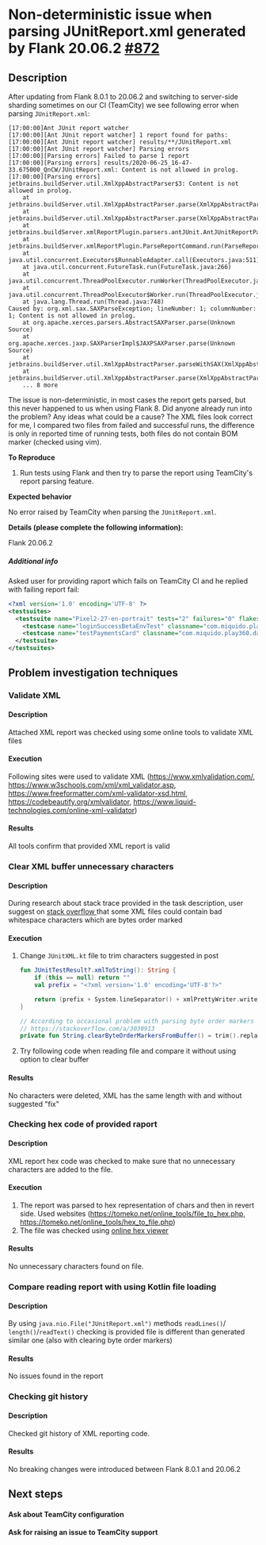 # Non-deterministic issue when parsing JUnitReport.xml generated by Flank 20.06.2 [#872](https://github.com/Flank/flank/issues/872)



## Description

After updating from Flank 8.0.1 to 20.06.2 and switching to server-side sharding sometimes on our CI (TeamCity) we see following error when parsing `JUnitReport.xml`:
```
[17:00:00]Ant JUnit report watcher
[17:00:00][Ant JUnit report watcher] 1 report found for paths:
[17:00:00][Ant JUnit report watcher] results/**/JUnitReport.xml
[17:00:00][Ant JUnit report watcher] Parsing errors
[17:00:00][Parsing errors] Failed to parse 1 report
[17:00:00][Parsing errors] results/2020-06-25_16-47-33.675000_QnCW/JUnitReport.xml: Content is not allowed in prolog.
[17:00:00][Parsing errors] jetbrains.buildServer.util.XmlXppAbstractParser$3: Content is not allowed in prolog.
	at jetbrains.buildServer.util.XmlXppAbstractParser.parse(XmlXppAbstractParser.java:39)
	at jetbrains.buildServer.util.XmlXppAbstractParser.parse(XmlXppAbstractParser.java:31)
	at jetbrains.buildServer.xmlReportPlugin.parsers.antJUnit.AntJUnitReportParser.parse(AntJUnitReportParser.java:179)
	at jetbrains.buildServer.xmlReportPlugin.ParseReportCommand.run(ParseReportCommand.java:62)
	at java.util.concurrent.Executors$RunnableAdapter.call(Executors.java:511)
	at java.util.concurrent.FutureTask.run(FutureTask.java:266)
	at java.util.concurrent.ThreadPoolExecutor.runWorker(ThreadPoolExecutor.java:1149)
	at java.util.concurrent.ThreadPoolExecutor$Worker.run(ThreadPoolExecutor.java:624)
	at java.lang.Thread.run(Thread.java:748)
Caused by: org.xml.sax.SAXParseException; lineNumber: 1; columnNumber: 1; Content is not allowed in prolog.
	at org.apache.xerces.parsers.AbstractSAXParser.parse(Unknown Source)
	at org.apache.xerces.jaxp.SAXParserImpl$JAXPSAXParser.parse(Unknown Source)
	at jetbrains.buildServer.util.XmlXppAbstractParser.parseWithSAX(XmlXppAbstractParser.java:240)
	at jetbrains.buildServer.util.XmlXppAbstractParser.parse(XmlXppAbstractParser.java:37)
	... 8 more
```
The issue is non-deterministic, in most cases the report gets parsed, but this never happened to us when using Flank 8. Did anyone already run into the problem? Any ideas what could be a cause? The XML files look correct for me, I compared two files from failed and successful runs, the difference is only in reported time of running tests, both files do not contain BOM marker (checked using vim).

**To Reproduce**

1. Run tests using Flank and then try to parse the report using TeamCity's report parsing feature.

**Expected behavior**

No error raised by TeamCity when parsing the `JUnitReport.xml`.

**Details (please complete the following information):**

Flank 20.06.2

##### Additional info

Asked user for providing raport which fails on TeamCity CI and he replied with failing report fail:

```xml
<?xml version='1.0' encoding='UTF-8' ?>
<testsuites>
  <testsuite name="Pixel2-27-en-portrait" tests="2" failures="0" flakes="0" errors="0" skipped="0" time="39.151" timestamp="2020-07-01T16:46:41" hostname="localhost">
    <testcase name="loginSuccessBetaEnvTest" classname="com.miquido.play360.login.LoginBetaEnvTest" time="19.133"/>
    <testcase name="testPaymentsCard" classname="com.miquido.play360.dashboard.PaymentCardBetaEnvTest" time="20.019"/>
  </testsuite>
</testsuites>

```



## Problem investigation techniques

### Validate XML

#### Description

Attached XML report was checked using some online tools to validate XML files

#### Execution

Following sites were used to validate XML (https://www.xmlvalidation.com/, https://www.w3schools.com/xml/xml_validator.asp, https://www.freeformatter.com/xml-validator-xsd.html, https://codebeautify.org/xmlvalidator, https://www.liquid-technologies.com/online-xml-validator)

#### Results

All tools confirm that provided XML report is valid



### Clear XML buffer unnecessary characters

#### Description

During research about stack trace provided in the task description, user suggest on [stack overflow ](https://stackoverflow.com/questions/3030903/content-is-not-allowed-in-prolog-when-parsing-perfectly-valid-xml-on-gae/3030913#3030913)that some XML files could contain bad whitespace characters which are bytes order marked

#### Execution

1. Change `JUnitXML.kt` file to trim characters suggested in post

   ```kotlin
   fun JUnitTestResult?.xmlToString(): String {
       if (this == null) return ""
       val prefix = "<?xml version='1.0' encoding='UTF-8'?>"
   
       return (prefix + System.lineSeparator() + xmlPrettyWriter.writeValueAsString(this)).clearByteOrderMarkersFromBuffer()
   }
   
   // According to occasional problem with parsing byte order markers should be cleared from buffer
   // https://stackoverflow.com/a/3030913
   private fun String.clearByteOrderMarkersFromBuffer() = trim().replaceFirst("^([\\W]+)<","<")
   ```

2. Try following code when reading file and compare it without using option to clear buffer

#### Results

No characters were deleted, XML has the same length with and without suggested "fix"



### Checking hex code of provided raport

#### Description

XML report hex code was checked to make sure that no unnecessary characters are added to the file.

#### Execution

1. The report was parsed to hex representation of chars and then in revert side. Used websites (https://tomeko.net/online_tools/file_to_hex.php, https://tomeko.net/online_tools/hex_to_file.php)
2. The file was checked using [online hex viewer](https://www.onlinehexeditor.com/) 

#### Results

No unnecessary characters found on file.



### Compare reading report with using Kotlin file loading

#### Description

By using `java.nio.File("JUnitReport.xml")` methods `readLines()`/ `length()`/`readText()` checking is provided file is different than generated similar one (also with clearing byte order markers)

#### Results

No issues found in the report



### Checking git history

#### Description

Checked git history of XML reporting code.

#### Results

No breaking changes were introduced between Flank 8.0.1 and 20.06.2



## Next steps

#### Ask about TeamCity configuration

#### Ask for raising an issue to TeamCity support

